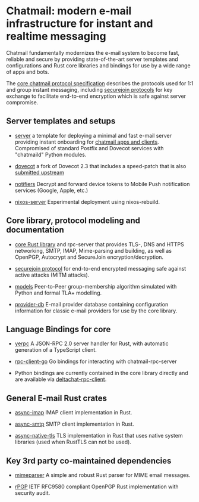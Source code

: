 
# Chatmail: modern e-mail infrastructure for instant and realtime messaging

Chatmail fundamentally modernizes the e-mail system to become fast, reliable and secure
by providing state-of-the-art server templates and configurations
and Rust core libraries and bindings for use by a wide range of apps and bots. 

The [core chatmail protocol specification](https://github.com/chatmail/core/blob/main/spec.md)
describes the protocols used for 1:1 and group instant messaging,
including [securejoin protocols](https://securejoin.rtfd.io) for key exchange
to facilitate end-to-end encryption which is safe against server compromise. 


## Server templates and setups 

- [server](https://github.com/chatmail/server) a template for deploying a minimal and 
  fast e-mail server providing instant onboarding for [chatmail apps and clients](https://support.delta.chat/t/list-of-all-known-client-projects/3059). 
  Compromised of standard Postfix and Dovecot services with "chatmaild" Python modules. 

- [dovecot](https://github.com/chatmail/dovecot) a fork of Dovecot 2.3 that includes 
  a speed-patch that is also [submitted upstream](https://github.com/dovecot/core/pull/216)

- [notifiers](https://github.com/chatmail/notifiers) Decrypt and forward device tokens to
  Mobile Push notification services (Google, Apple, etc.)

- [nixos-server](https://github.com/chatmail/nixos-chatmail) Experimental deployment using nixos-rebuild. 


## Core library, protocol modeling and documentation

- [core Rust library](https://github.com/chatmail/core) and rpc-server that provides
  TLS-, DNS and HTTPS networking, SMTP, IMAP, Mime-parsing and building,
  as well as OpenPGP, Autocrypt and SecureJoin encryption/decryption. 

- [securejoin protocol](https://github.com/chatmail/securejoin) for end-to-end
  encrypted messaging safe against active attacks (MITM attacks). 

- [models](https://github.com/chatmail/models) Peer-to-Peer group-membership algorithm
  simulated with Python and formal TLA+ modelling. 

- [provider-db](https://github.com/chatmail/provider-db) E-mail provider database
  containing configuration information for classic e-mail providers 
  for use by the core library. 

## Language Bindings for core 

- [yerpc](https://github.com/chatmail/yerpc) A JSON-RPC 2.0 server handler for Rust, 
  with automatic generation of a TypeScript client.

- [rpc-client-go](https://github.com/chatmail/rpc-client-go) Go bindings for interacting with chatmail-rpc-server 

- Python bindings are currently contained in the core library directly
  and are available via [deltachat-rpc-client](https://pypi.org/project/deltachat-rpc-client). 


## General E-mail Rust crates 

- [async-imap](https://github.com/chatmail/async-imap) IMAP client implementation in Rust. 

- [async-smtp](https://github.com/chatmail/async-smtp) SMTP client implementation in Rust. 

- [async-native-tls](https://github.com/chatmail/async-native-tls) TLS implementation in
  Rust that uses native system libraries (used when RustTLS can not be used). 

## Key 3rd party co-maintained dependencies 

- [mimeparser](https://crates.io/crates/mailparse) A simple and robust
  Rust parser for MIME email messages. 

- [rPGP](https://github.com/rpgp/rpgp) IETF RFC9580 compliant OpenPGP Rust
  implementation with security audit. 

